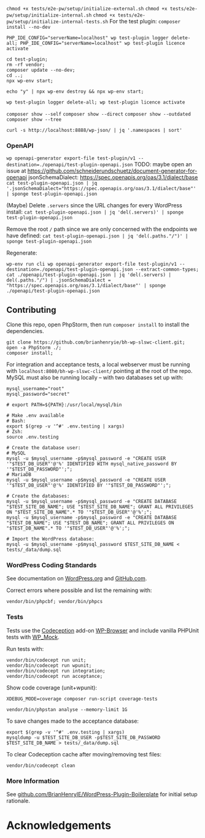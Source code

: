 


`chmod +x tests/e2e-pw/setup/initialize-external.sh`
`chmod +x tests/e2e-pw/setup/initialize-internal.sh`
`chmod +x tests/e2e-pw/setup/initialize-internal-tests.sh`
For the test plugin:
`composer install --no-dev`

`PHP_IDE_CONFIG="serverName=localhost" wp test-plugin logger delete-all; PHP_IDE_CONFIG="serverName=localhost" wp test-plugin licence activate`


```
cd test-plugin;
rm -rf vendor;
composer update --no-dev;
cd ..;
npx wp-env start;
```
```
echo "y" | npx wp-env destroy && npx wp-env start;
```


`wp test-plugin logger delete-all; wp test-plugin licence activate`

`composer show --self`
`composer show --direct`
`composer show --outdated`
`composer show --tree`

`curl -s http://localhost:8888/wp-json/ | jq '.namespaces | sort'`

### OpenAPI

`wp openapi-generator export-file test-plugin/v1 --destination=./openapi/test-plugin-openapi.json`
TODO: maybe open an issue at https://github.com/schneiderundschuetz/document-generator-for-openapi
jsonSchemaDialect: https://spec.openapis.org/oas/3.1/dialect/base
`cat test-plugin-openapi.json | jq '.jsonSchemaDialect="https://spec.openapis.org/oas/3.1/dialect/base"' | sponge test-plugin-openapi.json`


(Maybe) Delete `.servers` since the URL changes for every WordPress install:
`cat test-plugin-openapi.json | jq 'del(.servers)' | sponge test-plugin-openapi.json`

Remove the root `/` path since we are only concerned with the endpoints we have defined:
`cat test-plugin-openapi.json | jq 'del(.paths."/")' | sponge test-plugin-openapi.json`

Regenerate:
```
wp-env run cli wp openapi-generator export-file test-plugin/v1 --destination=./openapi/test-plugin-openapi.json --extract-common-types;
cat ./openapi/test-plugin-openapi.json | jq 'del(.servers) | del(.paths."/") | .jsonSchemaDialect = "https://spec.openapis.org/oas/3.1/dialect/base"' | sponge ./openapi/test-plugin-openapi.json

```


## Contributing

Clone this repo, open PhpStorm, then run `composer install` to install the dependencies.

```
git clone https://github.com/brianhenryie/bh-wp-slswc-client.git;
open -a PhpStorm ./;
composer install;
```

For integration and acceptance tests, a local webserver must be running with `localhost:8080/bh-wp-slswc-client/` pointing at the root of the repo. MySQL must also be running locally – with two databases set up with:

```
mysql_username="root"
mysql_password="secret"

# export PATH=${PATH}:/usr/local/mysql/bin

# Make .env available 
# Bash:
export $(grep -v '^#' .env.testing | xargs)
# Zsh:
source .env.testing

# Create the database user:
# MySQL
mysql -u $mysql_username -p$mysql_password -e "CREATE USER '"$TEST_DB_USER"'@'%' IDENTIFIED WITH mysql_native_password BY '"$TEST_DB_PASSWORD"';";
# MariaDB
mysql -u $mysql_username -p$mysql_password -e "CREATE USER '"$TEST_DB_USER"'@'%' IDENTIFIED BY '"$TEST_DB_PASSWORD"';";

# Create the databases:
mysql -u $mysql_username -p$mysql_password -e "CREATE DATABASE "$TEST_SITE_DB_NAME"; USE "$TEST_SITE_DB_NAME"; GRANT ALL PRIVILEGES ON "$TEST_SITE_DB_NAME".* TO '"$TEST_DB_USER"'@'%';";
mysql -u $mysql_username -p$mysql_password -e "CREATE DATABASE "$TEST_DB_NAME"; USE "$TEST_DB_NAME"; GRANT ALL PRIVILEGES ON "$TEST_DB_NAME".* TO '"$TEST_DB_USER"'@'%';";

# Import the WordPress database:
mysql -u $mysql_username -p$mysql_password $TEST_SITE_DB_NAME < tests/_data/dump.sql
```

### WordPress Coding Standards

See documentation on [WordPress.org](https://make.wordpress.org/core/handbook/best-practices/coding-standards/) and [GitHub.com](https://github.com/WordPress/WordPress-Coding-Standards).

Correct errors where possible and list the remaining with:

```
vendor/bin/phpcbf; vendor/bin/phpcs
```

### Tests

Tests use the [Codeception](https://codeception.com/) add-on [WP-Browser](https://github.com/lucatume/wp-browser) and include vanilla PHPUnit tests with [WP_Mock](https://github.com/10up/wp_mock). 

Run tests with:

```
vendor/bin/codecept run unit;
vendor/bin/codecept run wpunit;
vendor/bin/codecept run integration;
vendor/bin/codecept run acceptance;
```

Show code coverage (unit+wpunit):

```
XDEBUG_MODE=coverage composer run-script coverage-tests 
```

```
vendor/bin/phpstan analyse --memory-limit 1G
```

To save changes made to the acceptance database:

```
export $(grep -v '^#' .env.testing | xargs)
mysqldump -u $TEST_SITE_DB_USER -p$TEST_SITE_DB_PASSWORD $TEST_SITE_DB_NAME > tests/_data/dump.sql
```

To clear Codeception cache after moving/removing test files:

```
vendor/bin/codecept clean
```

### More Information

See [github.com/BrianHenryIE/WordPress-Plugin-Boilerplate](https://github.com/BrianHenryIE/WordPress-Plugin-Boilerplate) for initial setup rationale. 

# Acknowledgements